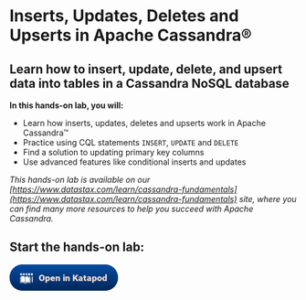 # Inserts, Updates, Deletes and Upserts in Apache Cassandra®

## Learn how to insert, update, delete, and upsert data into tables in a Cassandra NoSQL database

**In this hands-on lab, you will:**
* Learn how inserts, updates, deletes and upserts work in Apache Cassandra™
* Practice using CQL statements `INSERT`, `UPDATE` and `DELETE`   
* Find a solution to updating primary key columns
* Use advanced features like conditional inserts and updates

_This hands-on lab is available on our [https://www.datastax.com/learn/cassandra-fundamentals](https://www.datastax.com/learn/cassandra-fundamentals) site, where you can find many more resources to help you succeed with Apache Cassandra._

## Start the hands-on lab:

[![Open in KataPod](https://github.com/DataStax-Academy/katapod-shared-assets/blob/main/images/open-in-katapod.png)](https://gitpod.io/#https://github.com/ArtemChebotko/cassandra-fundamentals-inserts-updates-deletes/)

